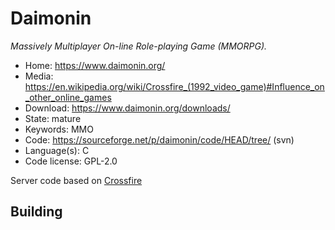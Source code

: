 # Daimonin

_Massively Multiplayer On-line Role-playing Game (MMORPG)._

- Home: https://www.daimonin.org/
- Media: <https://en.wikipedia.org/wiki/Crossfire_(1992_video_game)#Influence_on_other_online_games>
- Download: https://www.daimonin.org/downloads/
- State: mature
- Keywords: MMO
- Code: https://sourceforge.net/p/daimonin/code/HEAD/tree/ (svn)
- Language(s): C
- Code license: GPL-2.0

Server code based on [Crossfire](crossfire.md)

## Building

